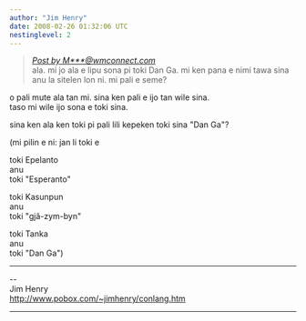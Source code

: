 ```yaml
---
author: "Jim Henry"
date: 2008-02-26 01:32:06 UTC
nestinglevel: 2
---
```

> [_Post by M\*\*\*@wmconnect.com_](/qDUHvgYT/mi-musi-kepeken-toki-mi-dan-ga#post3)  
> ala. mi jo ala e lipu sona pi toki Dan Ga. mi ken pana e nimi tawa sina  
> anu la sitelen lon ni. mi pali e seme?  
> 

o pali mute ala tan mi. sina ken pali e ijo tan wile sina.  
taso mi wile ijo sona e toki sina.  
  
sina ken ala ken toki pi pali lili kepeken toki sina "Dan Ga"?  
  
(mi pilin e ni: jan li toki e  
  
toki Epelanto  
anu  
toki "Esperanto"  
  
toki Kasunpun  
anu  
toki "gjâ-zym-byn"  
  
toki Tanka  
anu  
toki "Dan Ga")  

***

\--  
Jim Henry  
http://www.pobox.com/~jimhenry/conlang.htm  


***